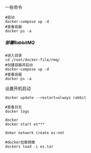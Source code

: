 一些命令
```shell
#启动
docker-compose up -d
#查看容器
docker ps -a
```


##### 部署RabbitMQ
```shell
#进入目录
cd /root/docker-file/rmq/
#创建容器并启动
docker-compose up -d
#查看容器
docker ps -a
```

设置开机启动

```shell
docker update --restart=always rabbit

#查看日志
docker logs

docker
docker start es***

doker network create es-net

#docker加载镜像
dockers load -i es.tar
```











